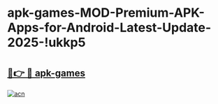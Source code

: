 # apk-games-MOD-Premium-APK-Apps-for-Android-Latest-Update-2025-!ukkp5

# <h2><a href="https://yzdlm6.esa.edu.pl?title=apk-games&ref=ukkp5">🔗👉 🔴 apk-games</a></h2>

[![acn](https://github.com/user-attachments/assets/0f9c940e-d8b0-45ae-aac7-cd30a18b3e1c)](https://yzdlm6.esa.edu.pl?title=apk-games&ref=ukkp5)

